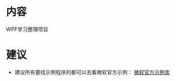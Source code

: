# 内容

WPF学习整理项目


# 建议

* 建议所有要找示例程序的都可以去看微软官方示例：
[微软官方示例库](https://github.com/Microsoft/WPF-Samples)